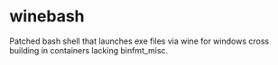 # winebash
Patched bash shell that launches exe files via wine for windows cross building in containers lacking binfmt_misc.
